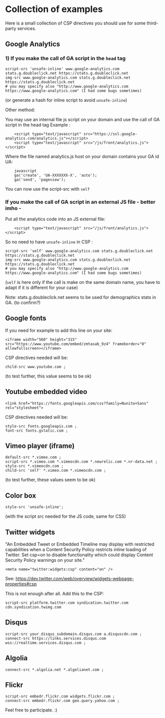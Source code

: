 # Collection of examples

Here is a small collection of CSP directives you should use for some third-party services.

## Google Analytics

### 1) If you make the call of GA script in the ```head``` tag

```
script-src 'unsafe-inline' www.google-analytics.com stats.g.doubleclick.net https://stats.g.doubleclick.net
img-src www.google-analytics.com stats.g.doubleclick.net https://stats.g.doubleclick.net
# you may specify also "http://www.google-analytics.com https://www.google-analytics.com" (I had some bugs sometimes)
```

(or generate a hash for inline script to avoid ```unsafe-inline```)

Other method:

You may use an internal file js script on your domain and use the call of GA script in the head tag
Example :
```
    <script type="text/javascript" src="https://ssl.google-analytics.com/analytics.js"></script>
    <script type="text/javascript" src="/js/front/analytics.js"></script>
```    
Where the file named analytics.js host on your domain contains your GA id UA:
```
    javascript
    ga('create', 'UA-XXXXXXX-X', 'auto');
    ga('send', 'pageview');
```
You can now use the script-src with ```self```

### If you make the call of GA script in an external JS file - __better imho__ -

Put all the analytics code into an JS external file:
```
    <script type="text/javascript" src="/js/front/analytics.js"></script>
```  

So no need to have ```unsafe-inline``` in CSP :

```
script-src 'self' www.google-analytics.com stats.g.doubleclick.net https://stats.g.doubleclick.net
img-src www.google-analytics.com stats.g.doubleclick.net https://stats.g.doubleclick.net
# you may specify also "http://www.google-analytics.com https://www.google-analytics.com" (I had some bugs sometimes)
```


(```self``` is here only if the call is make on the same domain name, you have to adapt if it is different for your case)

Note: stats.g.doubleclick.net seems to be used for demographics stats in GA. (to confirm?)

## Google fonts

If you need for example to add this line on your site:

```
<iframe width="560" height="315" src="https://www.youtube.com/embed/zmtasab_9z4" frameborder="0" allowfullscreen></iframe>
```
CSP directives needed will be:
```
child-src www.youtube.com ;
```
(to test further, this value seems to be ok)

## Youtube embedded video

```
<link href="https://fonts.googleapis.com/css?family=Nunito+Sans" rel="stylesheet"> 
```
CSP directives needed will be:
```
style-src fonts.googleapis.com ;
font-src fonts.gstatic.com ;
```

## Vimeo player (iframe)

```
default-src *.vimeo.com ;
script-src *.vimeo.com *.vimeocdn.com *.newrelic.com *.nr-data.net ;
style-src *.vimeocdn.com ;
child-src 'self' *.vimeo.com *.vimeocdn.com ;
```

(to test further, these values seem to be ok)


## Color box
```
style-src 'unsafe-inline';
```
(with the script src needed for the JS code, same for CSS)


## Twitter widgets

"An Embedded Tweet or Embedded Timeline may display with restricted capabilities when a Content Security Policy restricts inline loading of Twitter. Set csp=on to disable functionality which could display Content Security Policy warnings on your site."

```<meta name="twitter:widgets:csp" content="on" />```

See: https://dev.twitter.com/web/overview/widgets-webpage-properties#csp

This is not enough after all. Add this to the CSP:

```
script-src platform.twitter.com syndication.twitter.com cdn.syndication.twimg.com
```

## Disqus

```
script-src your_disqus_subdomain.disqus.com a.disquscdn.com ;
connect-src https://links.services.disqus.com wss://realtime.services.disqus.com ;
```

## Algolia

```
connect-src *.algolia.net *.algolianet.com ;
```

## Flickr

```
script-src embedr.flickr.com widgets.flickr.com ;
connect-src embedr.flickr.com geo.query.yahoo.com ;
```

Feel free to participate. :)
